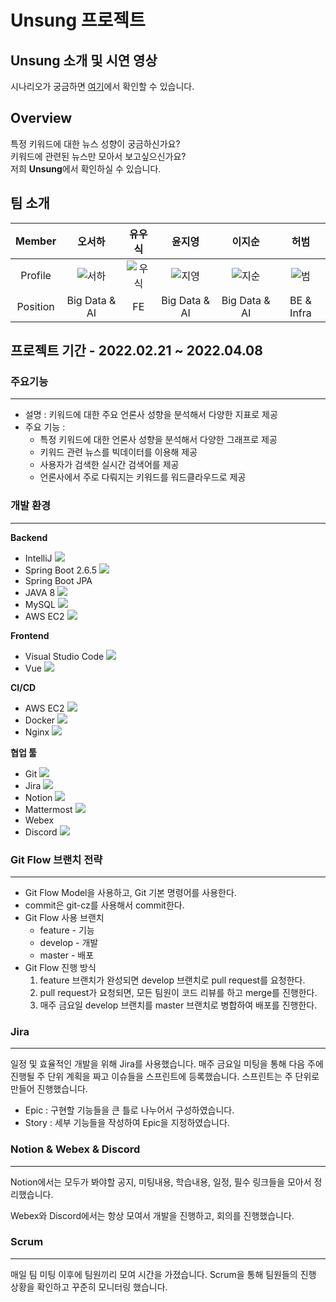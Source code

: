 # Unsung 프로젝트

## Unsung 소개 및 시연 영상

시나리오가 궁금하면 [여기]()에서 확인할 수 있습니다.

## Overview

특정 키워드에 대한 뉴스 성향이 궁금하신가요?<br>
키워드에 관련된 뉴스만 모아서 보고싶으신가요?<br>
저희 **Unsung**에서 확인하실 수 있습니다.

## 팀 소개

|  Member  |    오서하     |  유우식   |    윤지영     |    이지순     |    허범    |
| :------: | :-----------: | :-------: | :-----------: | :-----------: | :--------: |
| Profile  |   ![서하]()   | ![우식]() |   ![지영]()   |   ![지순]()   |  ![범]()   |
| Position | Big Data & AI |    FE     | Big Data & AI | Big Data & AI | BE & Infra |

## 프로젝트 기간 - 2022.02.21 ~ 2022.04.08

### 주요기능

---

- 설명 : 키워드에 대한 주요 언론사 성향을 분석해서 다양한 지표로 제공
- 주요 기능 :
  - 특정 키워드에 대한 언론사 성향을 분석해서 다양한 그래프로 제공
  - 키워드 관련 뉴스를 빅데이터를 이용해 제공
  - 사용자가 검색한 실시간 검색어를 제공
  - 언론사에서 주로 다뤄지는 키워드를 워드클라우드로 제공

### 개발 환경

---

**Backend**

- IntelliJ <img src="https://img.shields.io/badge/IntelliJ-000000?style=flat-square&logo=IntelliJIDEA&logoColor=white"/>
- Spring Boot 2.6.5 <img src="https://img.shields.io/badge/Spring Boot-6DB33F?style=flat-square&logo=Spring Boot&logoColor=white"/>
- Spring Boot JPA
- JAVA 8 <img src="https://img.shields.io/badge/Java-007396?style=flat-square&logo=Java&logoColor=white"/>
- MySQL <img src="https://img.shields.io/badge/MySQL-4479A1?style=flat-square&logo=MySQL&logoColor=white"/>
- AWS EC2 <img src="https://img.shields.io/badge/AWS EC2-232F3E?style=flat-square&logo=Amazon AWS&logoColor=white"/>

**Frontend**

- Visual Studio Code <img src="https://img.shields.io/badge/Visual Studio Code-007ACC?style=flat-square&logo=Visual Studio Code&logoColor=white"/>
- Vue <img src="https://img.shields.io/badge/Vue.js-4FC08D?style=flat-square&logo=vue.js&logoColor=black"/>

**CI/CD**

- AWS EC2 <img src="https://img.shields.io/badge/AWS EC2-232F3E?style=flat-square&logo=Amazon AWS&logoColor=white"/>
- Docker <img src="https://img.shields.io/badge/Docker-2496ED?style=flat-square&logo=Docker&logoColor=black"/>
- Nginx <img src="https://img.shields.io/badge/nginx-009639?style=flat-square&logo=nginx&logoColor=black"/>

**협업 툴**

- Git <img src="https://img.shields.io/badge/git-F05032?style=flat-square&logo=Git&logoColor=white"/>
- Jira <img src="https://img.shields.io/badge/jira-0052CC?style=flat-square&logo=Jirasoftware&logoColor=white"/>
- Notion <img src="https://img.shields.io/badge/Notion-000000?style=flat-square&logo=Notion&logoColor=white"/>
- Mattermost <img src="https://img.shields.io/badge/Mattermost-0058CC?style=flat-square&logo=Mattermost&logoColor=white"/>
- Webex
- Discord <img src="https://img.shields.io/badge/Discord-5865F2?style=flat-square&logo=Discord&logoColor=white"/>

### Git Flow 브랜치 전략

---

- Git Flow Model을 사용하고, Git 기본 명령어를 사용한다.
- commit은 git-cz를 사용해서 commit한다.
- Git Flow 사용 브랜치
  - feature - 기능
  - develop - 개발
  - master - 배포
- Git Flow 진행 방식
  1. feature 브랜치가 완성되면 develop 브랜치로 pull request를 요청한다.
  2. pull request가 요청되면, 모든 팀원이 코드 리뷰를 하고 merge를 진행한다.
  3. 매주 금요일 develop 브랜치를 master 브랜치로 병합하여 배포를 진행한다.

### Jira

---

일정 및 효율적인 개발을 위해 Jira를 사용했습니다. 매주 금요일 미팅을 통해 다음 주에 진행될 주 단위 계획을 짜고 이슈들을 스프린트에 등록했습니다.
스프린트는 주 단위로 만들어 진행했습니다.

- Epic : 구현할 기능들을 큰 틀로 나누어서 구성하였습니다.
- Story : 세부 기능들을 작성하여 Epic을 지정하였습니다.

### Notion & Webex & Discord

---

Notion에서는 모두가 봐야할 공지, 미팅내용, 학습내용, 일정, 필수 링크들을 모아서 정리했습니다.

Webex와 Discord에서는 항상 모여서 개발을 진행하고, 회의를 진행했습니다.

### Scrum

---

매일 팀 미팅 이후에 팀원끼리 모여 시간을 가졌습니다. Scrum을 통해 팀원들의 진행 상황을 확인하고 꾸준히 모니터링 했습니다.
